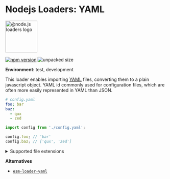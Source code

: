 # Nodejs Loaders: YAML

<img src="https://raw.githubusercontent.com/nodejs-loaders/nodejs-loaders/refs/heads/main/logo.svg" height="100" width="100" alt="@node.js loaders logo" />

[![npm version](https://img.shields.io/npm/v/@nodejs-loaders/yaml.svg)](https://www.npmjs.com/package/@nodejs-loaders/yaml)
![unpacked size](https://img.shields.io/npm/unpacked-size/@nodejs-loaders/yaml)

**Environment**: test, development

This loader enables importing [YAML](https://yaml.org) files, converting them to a plain javascript object. YAML id commonly used for configuration files, which are often more easily represented in YAML than JSON.

```yaml
# config.yaml
foo: bar
baz:
  - qux
  - zed
```

```js
import config from './config.yaml';

config.foo; // 'bar'
config.baz; // ['qux', 'zed']
```

<details>
<summary>Supported file extensions</summary>

* `.yaml`
* `.yml`
</details>

**Alternatives**

* [`esm-loader-yaml`](https://www.npmjs.com/package/esm-loader-yaml)
